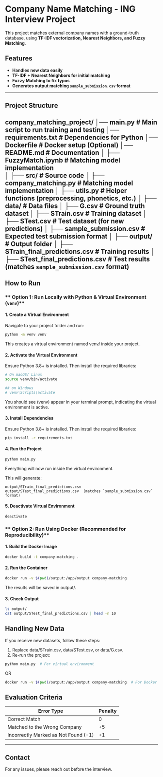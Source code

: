 # Company Name Matching - ING Interview Project

This project matches external company names with a ground-truth database, using **TF-IDF vectorization, Nearest Neighbors, and Fuzzy Matching**.

## Features
- **Handles new data easily**
- **TF-IDF + Nearest Neighbors for initial matching**
- **Fuzzy Matching to fix typos**
- **Generates output matching `sample_submission.csv` format**

---

## Project Structure
company_matching_project/
│── main.py                   # Main script to run training and testing
│── requirements.txt           # Dependencies for Python
│── Dockerfile                 # Docker setup (Optional)
│── README.md                  # Documentation
│
├── FuzzyMatch.ipynb           # Matching model implementation     
│
├── src/                       # Source code
│   ├── company_matching.py    # Matching model implementation
│   ├── utils.py               # Helper functions (preprocessing, phonetics, etc.)
│
├── data/                      # Data files
│   ├── G.csv                  # Ground truth dataset
│   ├── STrain.csv             # Training dataset
│   ├── STest.csv              # Test dataset (for new predictions)
│   ├── sample_submission.csv  # Expected test submission format
│
├── output/                    # Output folder
│   ├── STrain_final_predictions.csv   # Training results
│   ├── STest_final_predictions.csv    # Test results (matches `sample_submission.csv` format)
---

## How to Run
### ** Option 1: Run Locally with Python & Virtual Environment (`venv`)**

#### **1. Create a Virtual Environment**

Navigate to your project folder and run:

```sh
python -m venv venv
```
This creates a virtual environment named venv/ inside your project.

#### **2. Activate the Virtual Environment**

Ensure Python 3.8+ is installed. Then install the required libraries:


```sh
# On macOS/ Linux
source venv/bin/activate

## on Windows
# venv\Scripts\activate
```

You should see (venv) appear in your terminal prompt, indicating the virtual environment is active.

#### **3. Install Dependencies**

Ensure Python 3.8+ is installed. Then install the required libraries:

```sh
pip install -r requirements.txt
```

#### **4. Run the Project**

```sh
python main.py
```
Everything will now run inside the virtual environment.

This will generate:
```
output/STrain_final_predictions.csv
output/STest_final_predictions.csv  (matches `sample_submission.csv` format)
```

#### **5. Deactivate Virtual Environment**

```sh
deactivate
```

### ** Option 2: Run Using Docker (Recommended for Reproducibility)**

#### **1.  Build the Docker Image**

```sh
docker build -t company-matching .
```

#### **2. Run the Container**


```sh
docker run -v $(pwd)/output:/app/output company-matching
```

The results will be saved in output/.

#### **3. Check Output**

```sh
ls output/
cat output/STest_final_predictions.csv | head -n 10
```

## Handling New Data

If you receive new datasets, follow these steps:
1.	Replace data/STrain.csv, data/STest.csv, or data/G.csv.
2.	Re-run the project:
```sh
python main.py  # For virtual environment
```
OR
```sh
docker run -v $(pwd)/output:/app/output company-matching  # For Docker
```


## Evaluation Criteria

| Error Type                                 | Penalty |
|--------------------------------------------|---------|
| Correct Match                           | 0       |
| Matched to the Wrong Company            | +5      |
| Incorrectly Marked as Not Found (-1)    | +1      |

---
## Contact

For any issues, please reach out before the interview. 
